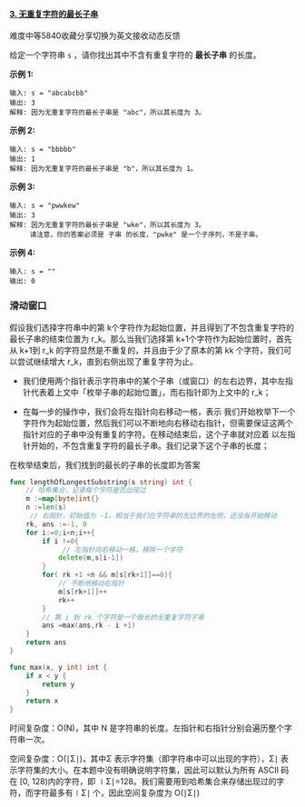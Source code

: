 

#### [3. 无重复字符的最长子串](https://leetcode-cn.com/problems/longest-substring-without-repeating-characters/)

难度中等5840收藏分享切换为英文接收动态反馈

给定一个字符串 `s` ，请你找出其中不含有重复字符的 **最长子串** 的长度。

 

**示例 1:**

```
输入: s = "abcabcbb"
输出: 3 
解释: 因为无重复字符的最长子串是 "abc"，所以其长度为 3。
```

**示例 2:**

```
输入: s = "bbbbb"
输出: 1
解释: 因为无重复字符的最长子串是 "b"，所以其长度为 1。
```

**示例 3:**

```
输入: s = "pwwkew"
输出: 3
解释: 因为无重复字符的最长子串是 "wke"，所以其长度为 3。
     请注意，你的答案必须是 子串 的长度，"pwke" 是一个子序列，不是子串。
```

**示例 4:**

```
输入: s = ""
输出: 0
```



### 滑动窗口

假设我们选择字符串中的第 k个字符作为起始位置，并且得到了不包含重复字符的最长子串的结束位置为 r_k。那么当我们选择第 k+1个字符作为起始位置时，首先从 k+1到 r_k  的字符显然是不重复的，并且由于少了原本的第 kk 个字符，我们可以尝试继续增大 r_k，直到右侧出现了重复字符为止。

- 我们使用两个指针表示字符串中的某个子串（或窗口）的左右边界，其中左指针代表着上文中「枚举子串的起始位置」，而右指针即为上文中的 r_k；

- 在每一步的操作中，我们会将左指针向右移动一格，表示 我们开始枚举下一个字符作为起始位置，然后我们可以不断地向右移动右指针，但需要保证这两个指针对应的子串中没有重复的字符。在移动结束后，这个子串就对应着 以左指针开始的，不包含重复字符的最长子串。我们记录下这个子串的长度；

  

在枚举结束后，我们找到的最长的子串的长度即为答案

```go
func lengthOfLongestSubstring(s string) int {
    // 哈希集合，记录每个字符是否出现过
    m :=map[byte]int{}
    n :=len(s)
     // 右指针，初始值为 -1，相当于我们在字符串的左边界的左侧，还没有开始移动
    rk, ans :=-1, 0
    for i:=0;i<n;i++{
        if i !=0{
             // 左指针向右移动一格，移除一个字符
            delete(m,s[i-1])
        }
        for( rk +1 <n && m[s[rk+1]]==0){
            // 不断地移动右指针
            m[s[rk+1]]++
            rk++
        }
        // 第 i 到 rk 个字符是一个极长的无重复字符子串
        ans =max(ans,rk - i +1)
    }
    return ans
}

func max(x, y int) int {
    if x < y {
        return y
    }
    return x
}


```

时间复杂度：O(N)，其中 N 是字符串的长度。左指针和右指针分别会遍历整个字符串一次。

空间复杂度：O(∣Σ∣)，其中Σ 表示字符集（即字符串中可以出现的字符），Σ∣ 表示字符集的大小。在本题中没有明确说明字符集，因此可以默认为所有 ASCII 码在 [0, 128)内的字符，即 ∣Σ∣=128。我们需要用到哈希集合来存储出现过的字符，而字符最多有∣Σ∣ 个，因此空间复杂度为 O(∣Σ∣)

